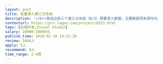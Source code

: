 ```yaml
---                
layout: post       
title: 批量录入第三方系统           
description: '</br>我这边有三个第三方系统（B/S）需要录入数据，主要数据项来源均为身份证读卡器读取和指纹读取以及摄像头取照得来；现在想要将三个系统集中管理录入操作，并具备同步第三方系统数据到我们自己的系统来；（注：系统包含账号密码加密狗）</br></br>项目要求：</br>1、提交数据至第三方平台（批量）；</br>2、同步第三方系统数据至我们自己的系统中；</br>3、必须是重庆的个人或者团队（其他地区请勿扰）</br>'     
contenturl: https://pro.lagou.com/project/6321.html      
tags: [后端开发,Visual Studio]            
salary: 10000-20000元          
publish_time: 2018-02-10 14:31:28         
review: 5484人                   
apply: 5人                   
recommend: 0人                   
time_range: 2-4周              
---                 
```

